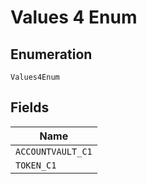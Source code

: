 
# Values 4 Enum

## Enumeration

`Values4Enum`

## Fields

| Name |
|  --- |
| `ACCOUNTVAULT_C1` |
| `TOKEN_C1` |

